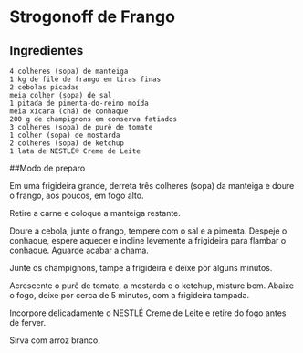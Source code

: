 
# Strogonoff de Frango

## Ingredientes

    4 colheres (sopa) de manteiga
    1 kg de filé de frango em tiras finas
    2 cebolas picadas
    meia colher (sopa) de sal
    1 pitada de pimenta-do-reino moída
    meia xícara (chá) de conhaque
    200 g de champignons em conserva fatiados
    3 colheres (sopa) de purê de tomate
    1 colher (sopa) de mostarda
    2 colheres (sopa) de ketchup
    1 lata de NESTLÉ® Creme de Leite

##Modo de preparo

Em uma frigideira grande, derreta três colheres (sopa) da manteiga e doure o frango, aos poucos, em fogo alto.

Retire a carne e coloque a manteiga restante.

Doure a cebola, junte o frango, tempere com o sal e a pimenta. Despeje o conhaque, espere aquecer e incline levemente a frigideira para flambar o conhaque. Aguarde acabar a chama.

Junte os champignons, tampe a frigideira e deixe por alguns minutos.

Acrescente o purê de tomate, a mostarda e o ketchup, misture bem. Abaixe o fogo, deixe por cerca de 5 minutos, com a frigideira tampada.

Incorpore delicadamente o NESTLÉ Creme de Leite e retire do fogo antes de ferver.

Sirva com arroz branco.

